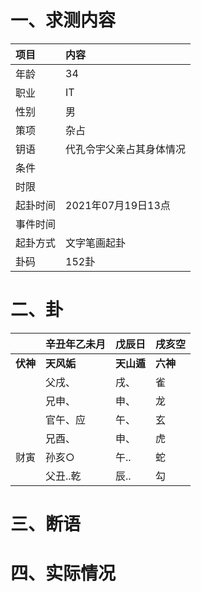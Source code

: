 # 一、求测内容
|项目|内容|
|:-|:-|
|年龄|34|
|职业|IT|
|性别|男|
|策项|杂占|
|钥语|代孔令宇父亲占其身体情况|
|条件||
|时限||
|起卦时间|2021年07月19日13点|
|事件时间||
|起卦方式|文字笔画起卦|
|卦码|152卦|

# 二、卦
||辛丑年乙未月|戊辰日|戌亥空|
|:-|:-|:-|:-|
|**伏神**|**天风姤**|**天山遁**|**六神**|
||父戌、|戌、|雀|
||兄申、|申、|龙|
||官午、应|午、|玄|
||兄酉、|申、|虎|
|财寅|孙亥○|午..|蛇|
||父丑..乾|辰..|勾|


# 三、断语

# 四、实际情况